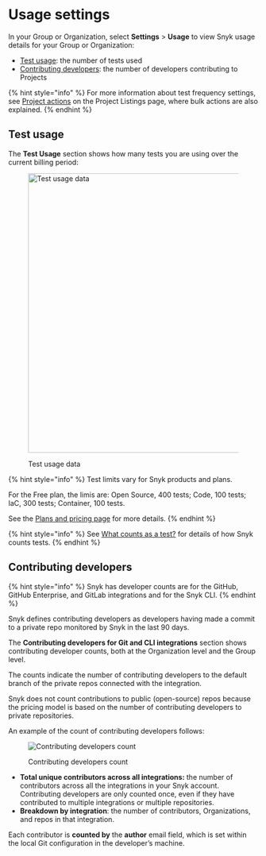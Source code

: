 # Usage settings

In your Group or Organization, select **Settings** > **Usage** to view Snyk usage details for your Group or Organization:

* [Test usage](usage-settings.md#test-usage): the number of tests used
* [Contributing developers](usage-settings.md#contributing-developers): the number of developers contributing to Projects

{% hint style="info" %}
For more information about test frequency settings, see [Project actions](../snyk-projects/#project-actions-on-the-project-listing-page) on the Project Listings page, where bulk actions are also explained.
{% endhint %}

## Test usage

The **Test Usage** section shows how many tests you are using over the current billing period:

<div align="left">

<figure><img src="../../.gitbook/assets/test-usage.png" alt="Test usage data" width="563"><figcaption><p>Test usage data</p></figcaption></figure>

</div>

{% hint style="info" %}
Test limits vary for Snyk products and plans.

For the Free plan, the limis are: Open Source, 400 tests; Code, 100 tests; IaC, 300 tests; Container, 100 tests.

See the [Plans and pricing page](https://snyk.io/plans/) for more details.
{% endhint %}

{% hint style="info" %}
See [What counts as a test?](../../working-with-snyk/what-counts-as-a-test.md) for details of how Snyk counts tests.
{% endhint %}

## Contributing developers

{% hint style="info" %}
Snyk has developer counts are for the GitHub, GitHub Enterprise, and GitLab integrations and for the Snyk CLI.
{% endhint %}

Snyk defines contributing developers as developers having made a commit to a private repo monitored by Snyk in the last 90 days.

The **Contributing developers for Git and CLI integrations** section shows contributing developer counts, both at the Organization level and the Group level.

The counts indicate the number of contributing developers to the default branch of the private repos connected with the integration.

Snyk does not count contributions to public (open-source) repos because the pricing model is based on the number of contributing developers to private repositories.

An example of the count of contributing developers follows:

<figure><img src="../../.gitbook/assets/image__10_.png" alt="Contributing developers count"><figcaption><p>Contributing developers count</p></figcaption></figure>

* **Total unique contributors across all integrations:** the number of contributors across all the integrations in your Snyk account. Contributing developers are only counted once, even if they have contributed to multiple integrations or multiple repositories.
* **Breakdown by integration**: the number of contributors, Organizations, and repos in that integration.

Each contributor is **counted by** the **author** email field, which is set within the local Git configuration in the developer’s machine.
